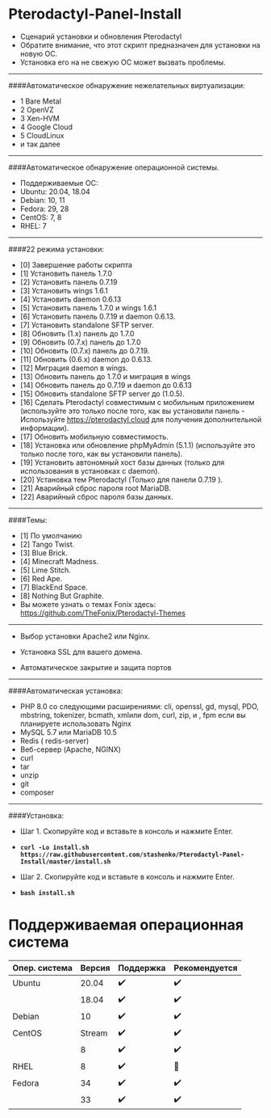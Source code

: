 # Pterodactyl-Panel-Install
* Сценарий установки и обновления Pterodactyl
* Обратите внимание, что этот скрипт предназначен для установки на новую ОС.
* Установка его на не свежую ОС может вызвать проблемы.
--------------------------------
####Автоматическое обнаружение нежелательных виртуализации:
* 1 Bare Metal
* 2 OpenVZ
* 3 Xen-HVM
* 4 Google Cloud
* 5 CloudLinux
* и так далее
--------------------------------
####Автоматическое обнаружение операционной системы.
* Поддерживаемые ОС:
* Ubuntu: 20.04, 18.04
* Debian: 10, 11
* Fedora: 29, 28
* CentOS: 7, 8
* RHEL: 7
--------------------------------
####22 режима установки:
* [0] Завершение работы скрипта
* [1] Установить панель 1.7.0
* [2] Установить панель 0.7.19
* [3] Установить wings 1.6.1
* [4] Установить daemon 0.6.13
* [5] Установить панель 1.7.0 и wings 1.6.1
* [6] Установить панель 0.7.19 и daemon 0.6.13.
* [7] Установить standalone SFTP server.
* [8] Обновить (1.x) панель до 1.7.0
* [9] Обновить (0.7.x) панель до 1.7.0
* [10] Обновить (0.7.x) панель до 0.7.19.
* [11] Обновить (0.6.x) daemon до 0.6.13.
* [12] Миграция daemon в wings.
* [13] Обновить панель до 1.7.0 и миграция в wings
* [14] Обновить панель до 0.7.19 и daemon до 0.6.13
* [15] Обновить standalone SFTP server до (1.0.5).
* [16] Сделать Pterodactyl совместимым с мобильным приложением (используйте это только после того, как вы установили панель - Используйте https://pterodactyl.cloud для получения дополнительной информации).
* [17] Обновить мобильную совместимость.
* [18] Установка или обновление phpMyAdmin (5.1.1) (используйте это только после того, как вы установили панель).
* [19] Установить автономный хост базы данных (только для использования в установках с daemon).
* [20] Установка тем Pterodactyl (Только для панели 0.7.19 ).
* [21] Аварийный сброс пароля root MariaDB.
* [22] Аварийный сброс пароля базы данных.
--------------------------------
####Темы:
* [1] По умолчанию
* [2] Tango Twist.
* [3] Blue Brick.
* [4] Minecraft Madness.
* [5] Lime Stitch.
* [6] Red Ape.
* [7] BlackEnd Space.
* [8] Nothing But Graphite.
* Вы можете узнать о темах Fonix здесь: https://github.com/TheFonix/Pterodactyl-Themes
--------------------------------
* Выбор установки Apache2 или Nginx.

* Установка SSL для вашего домена.

* Автоматическое закрытие и защита портов
--------------------------------
####Автоматическая установка:
* PHP 8.0 со следующими расширениями: cli, openssl, gd, mysql, PDO, mbstring, tokenizer, bcmath, xmlили dom, curl, zip, и , fpm если вы планируете использовать Nginx
* MySQL 5.7 или MariaDB 10.5
* Redis ( redis-server)
* Веб-сервер (Apache, NGINX)
* curl
* tar
* unzip
* git
* composer
--------------------------------
####Установка:
* Шаг 1. Скопируйте код и вставьте в консоль и нажмите Enter.

* **`curl -Lo install.sh https://raw.githubusercontent.com/stashenko/Pterodactyl-Panel-Install/master/install.sh`**

* Шаг 2. Скопируйте код и вставьте в консоль и нажмите Enter.

* **`bash install.sh`**

# Поддерживаемая операционная система
| Опер. система     | Версия  | Поддержка            | Рекомендуется      |
| ----------------- | ------- | -------------------- | ------------------ |
| Ubuntu            | 20.04   | :heavy_check_mark:   | :heavy_check_mark: |
|                   | 18.04   | :heavy_check_mark:   | :heavy_check_mark: |
| Debian            | 10      | :heavy_check_mark:   | :heavy_check_mark: |
| CentOS            | Stream  | :heavy_check_mark:   | :heavy_check_mark: |
|                   | 8       | :heavy_check_mark:   | :heavy_check_mark: |
| RHEL              | 8       | :heavy_check_mark:   | :red_circle:       |
| Fedora            | 34      | :heavy_check_mark:   | :heavy_check_mark: |
|                   | 33      | :heavy_check_mark:   | :heavy_check_mark: |

